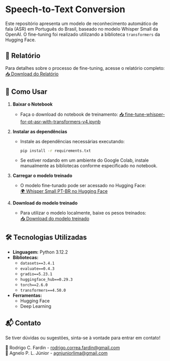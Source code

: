 # Speech-to-Text Conversion

Este repositório apresenta um modelo de reconhecimento automático de fala (ASR) em Português do Brasil, baseado no modelo Whisper Small da OpenAI. O fine-tuning foi realizado utilizando a biblioteca `transformers` da Hugging Face.

## 📄 Relatório

Para detalhes sobre o processo de fine-tuning, acesse o relatório completo:
[📥 Download do Relatório](https://github.com/agnjuniorlima/speech-to-text-conversion/blob/main/Fine_Tuning_do_Modelo__whisper_small__para_Reconhecimento_de_Fala_em_Portugu%C3%AAs_BR.pdf)

## 🚀 Como Usar

1. **Baixar o Notebook**
   - Faça o download do notebook de treinamento:
   [📥 fine-tune-whisper-for-pt-asr-with-transformers-v4.ipynb](https://github.com/agnjuniorlima/speech-to-text-conversion/blob/main/fine-tune-whisper-for-pt-asr-with-transformers-v4.ipynb)

2. **Instalar as dependências**
   - Instale as dependências necessárias executando:
     ```bash
     pip install -r requirements.txt
     ```
   - Se estiver rodando em um ambiente do Google Colab, instale manualmente as bibliotecas conforme especificado no notebook.

3. **Carregar o modelo treinado**
   - O modelo fine-tunado pode ser acessado no Hugging Face:  
   [🌍 Whisper Small PT-BR no Hugging Face](https://huggingface.co/RodrigoFardin/whisper-small-pt-br)
   
4. **Download do modelo treinado**
   - Para utilizar o modelo localmente, baixe os pesos treinados:  
   [📥 Download do modelo treinado](https://drive.google.com/file/d/13ACPHxbHNp4P2cWNV13UMULSmk0S9H91/view?usp=sharing)

## 🛠 Tecnologias Utilizadas

- **Linguagem:** Python 3.12.2
- **Bibliotecas:**
  - `datasets==3.4.1`
  - `evaluate==0.4.3`
  - `gradio==5.23.1`
  - `huggingface_hub==0.29.3`
  - `torch==2.6.0`
  - `transformers==4.50.0`
- **Ferramentas:**
  - Hugging Face
  - Deep Learning

## 📬 Contato

Se tiver dúvidas ou sugestões, sinta-se à vontade para entrar em contato!

📧 Rodrigo C. Fardin - [rodrigo.correa.fardin@gmail.com](mailto:rodrigo.correa.fardin@gmail.com)  
📧 Agnelo P. L. Júnior - [agnjuniorlima@gmail.com](mailto:agnjuniorlima@gmail.com)

